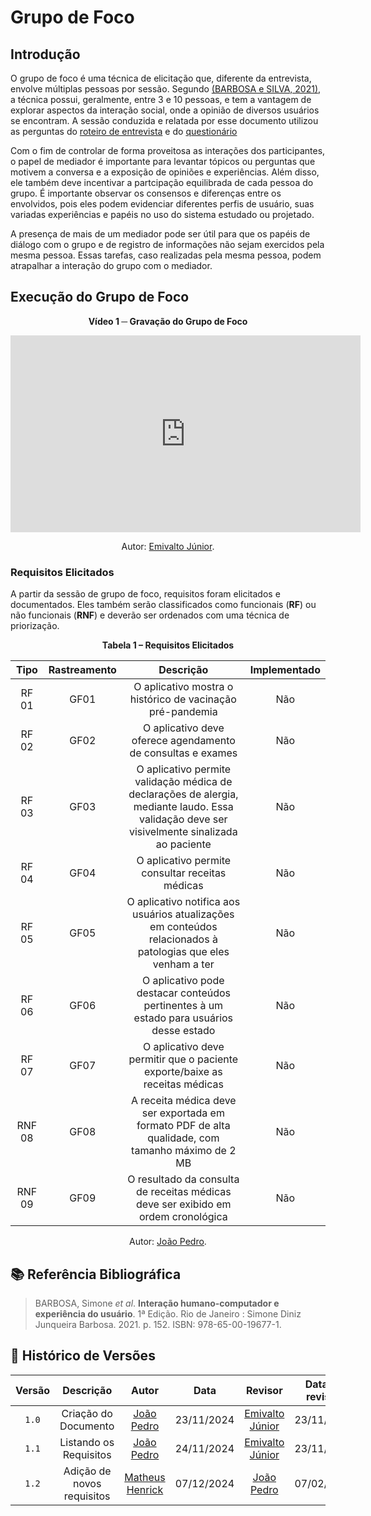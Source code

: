 # Grupo de Foco

## Introdução

O grupo de foco é uma técnica de elicitação que, diferente da entrevista, envolve múltiplas pessoas por sessão. Segundo <a href="#REF1">(BARBOSA e SILVA, 2021)</a>, a técnica possui, geralmente, entre 3 e 10 pessoas, e tem a vantagem de explorar aspectos da interação social, onde a opinião de diversos usuários se encontram. A sessão conduzida e relatada por esse documento utilizou as perguntas do [roteiro de entrevista](entrevista.md) e do [questionário](../analise-perfil-usuario/questionario.md)

Com o fim de controlar de forma proveitosa as interações dos participantes, o papel de mediador é importante para levantar tópicos ou perguntas que motivem a conversa e a exposição de opiniões e experiências. Além disso, ele também deve incentivar a partcipação equilibrada de cada pessoa do grupo. É importante observar os consensos e diferenças entre os envolvidos, pois eles podem evidenciar diferentes perfis de usuário, suas variadas experiências e papéis no uso do sistema estudado ou projetado.

A presença de mais de um mediador pode ser útil para que os papéis de diálogo com o grupo e de registro de informações não sejam exercidos pela mesma pessoa. Essas tarefas, caso realizadas pela mesma pessoa, podem atrapalhar a interação do grupo com o mediador.

## Execução do Grupo de Foco

<div align="center">
<p><strong>Vídeo 1 ─ Gravação do Grupo de Foco</strong></p>

<iframe width="560" height="315" src="https://www.youtube.com/embed/70yGXwLnMz8?si=0mF9pw5b_7PiN5ih" frameborder="0" allowfullscreen></iframe>
    <p>Autor: <a href="https://github.com/EmivaltoJrr">Emivalto Júnior</a>.</p>
</div>

### Requisitos Elicitados

A partir da sessão de grupo de foco, requisitos foram elicitados e documentados. Eles também serão classificados como funcionais (**RF**) ou não funcionais (**RNF**) e deverão ser ordenados com uma técnica de priorização.

<div align="center">
    <p><strong>Tabela 1 – Requisitos Elicitados</strong></p>
</div>

<center>

| Tipo | Rastreamento | Descrição | Implementado |
| :-:  | :----------: | :-------: | :----------: |
| RF 01 | <a id="GF01"></a>GF01 | O aplicativo mostra o histórico de vacinação pré-pandemia | Não |
| RF 02 | <a id="GF02"></a>GF02 | O aplicativo deve oferece agendamento de consultas e exames | Não |
| RF 03 | <a id="GF03"></a>GF03 | O aplicativo permite validação médica de declarações de alergia, mediante laudo. Essa validação deve ser visivelmente sinalizada ao paciente | Não |
| RF 04 | <a id="GF04"></a>GF04 | O aplicativo permite consultar receitas médicas | Não |
| RF 05 | <a id="GF05"></a>GF05 | O aplicativo notifica aos usuários atualizações em conteúdos relacionados à patologias que eles venham a ter | Não |
| RF 06 | <a id="GF06"></a>GF06 | O aplicativo pode destacar conteúdos pertinentes à um estado para usuários desse estado | Não |
| RF 07 | <a id="GF07"></a>GF07 | O aplicativo deve permitir que o paciente exporte/baixe as receitas médicas | Não |
| RNF 08 | <a id="GF08"></a>GF08 | A receita médica deve ser exportada em formato PDF de alta qualidade, com tamanho máximo de 2 MB | Não |
| RNF 09 | <a id="GF09"></a>GF09 | O resultado da consulta de receitas médicas deve ser exibido em ordem cronológica | Não |

</center>

<div align="center">
    <p>Autor: <a href="https://github.com/JoosPerro">João Pedro</a>.</p>
</div>

## 📚 Referência Bibliográfica

> <a id="REF1"></a>BARBOSA, Simone *et al*. **Interação humano-computador e experiência do usuário**. 1ª Edição. Rio de Janeiro : Simone Diniz Junqueira Barbosa. 2021. p. 152. ISBN: 978-65-00-19677-1.

## 📑 Histórico de Versões

| Versão |          Descrição              |     Autor      |      Data      |   Revisor     |    Data de revisão    |  
|:------:|:-------------------------------:|:--------------:|:--------------:|:-------------:|:---------------------:|
|  `1.0`  | Criação do Documento | [João Pedro](https://github.com/JoosPerro)| 23/11/2024   | [Emivalto Júnior](https://github.com/EmivaltoJrr)|23/11/2024  |
|  `1.1`  | Listando os Requisitos | [João Pedro](https://github.com/JoosPerro)| 24/11/2024   | [Emivalto Júnior](https://github.com/EmivaltoJrr)|23/11/2024  |
| `1.2`  | Adição de novos requisitos | [Matheus Henrick](https://github.com/MatheusHenrickSantos)| 07/12/2024   | [João Pedro](https://github.com/JoosPerro) | 07/02/2024 |
